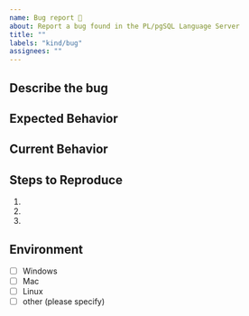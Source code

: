 ```yaml
---
name: Bug report 🐞
about: Report a bug found in the PL/pgSQL Language Server
title: ""
labels: "kind/bug"
assignees: ""
---
```


## Describe the bug

<!--- Provide a summary of the issue. -->

## Expected Behavior

<!--- What should happen -->

## Current Behavior

<!--- What happens instead of the expected behavior -->

## Steps to Reproduce

<!--- What steps can be done to reproduce -->

1.
2.
3.

## Environment

- [ ] Windows
- [ ] Mac
- [ ] Linux
- [ ] other (please specify)
